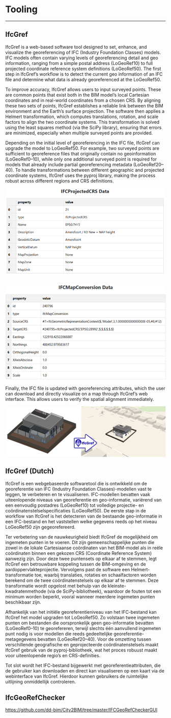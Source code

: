 # Tooling
--- 

## IfcGref
IfcGref is a web-based software tool designed to set, enhance, and visualize the georeferencing of IFC (Industry Foundation Classes) models. IFC models often contain varying levels of georeferencing detail and geo information, ranging from a simple postal address (LoGeoRef10) to full projected coordinate reference system definitions (LoGeoRef50). The first step in IfcGref’s workflow is to detect the current geo information of an IFC file and determine what data is already georeferenced at the LoGeoRef50.

To improve accuracy, IfcGref allows users to input surveyed points. These are common points that exist both in the BIM model’s local Cartesian coordinates and in real-world coordinates from a chosen CRS. By aligning these two sets of points, IfcGref establishes a reliable link between the BIM environment and the Earth’s surface projection. The software then applies a Helmert transformation, which computes translations, rotation, and scale factors to align the two coordinate systems. This transformation is solved using the least squares method (via the SciPy library), ensuring that errors are minimized, especially when multiple surveyed points are provided.

Depending on the initial level of georeferencing in the IFC file, IfcGref can upgrade the model to LoGeoRef50. For example, two surveyed points are sufficient to georeference files that originally contain no geoinformation (LoGeoRef0–10), while only one additional surveyed point is required for models that already include partial georeferencing metadata (LoGeoRef20–40). To handle transformations between different geographic and projected coordinate systems, IfcGref uses the pyproj library, making the process robust across different regions and CRS definitions.

![IfcProjectedCRS attributen en waarden](media/ifcProjCRS.png "IfcProjectedCRS attributen en waarde")

![IfcMapConversion attributen en waarden](media/IfcMapconversion_attributen.png "IfcMapConversion attributen en waarde")

Finally, the IFC file is updated with georeferencing attributes, which the user can download and directly visualize on a map through IfcGref’s web interface. This allows users to verify the spatial alignment immediately.


![IfcGref visualization](media/ifcGref00.jpg "IfcGref visualization")

## IfcGref (Dutch)
IfcGref is een webgebaseerde softwaretool die is ontwikkeld om de georeferentie van IFC (Industry Foundation Classes)-modellen vast te leggen, te verbeteren en te visualiseren. IFC-modellen bevatten vaak uiteenlopende niveaus van georeferentie en geo-informatie, variërend van een eenvoudig postadres (LoGeoRef10) tot volledige projectie- en coördinatenstelselspecificaties (LoGeoRef50). De eerste stap in de workflow van IfcGref is het detecteren van de bestaande geo-informatie in een IFC-bestand en het vaststellen welke gegevens reeds op het niveau LoGeoRef50 zijn gegeorefereerd.

Ter verbetering van de nauwkeurigheid biedt IfcGref de mogelijkheid om ingemeten punten in te voeren. Dit zijn gemeenschappelijke punten die zowel in de lokale Cartesiaanse coördinaten van het BIM-model als in reële coördinaten binnen een gekozen CRS (Coordinate Reference System) aanwezig zijn. Door deze twee puntensets op elkaar af te stemmen, legt IfcGref een betrouwbare koppeling tussen de BIM-omgeving en de aardoppervlakteprojectie. Vervolgens past de software een Helmert-transformatie toe, waarbij translaties, rotaties en schaalfactoren worden berekend om de twee coördinatenstelsels op elkaar af te stemmen. Deze transformatie wordt opgelost met behulp van de kleinste-kwadratenmethode (via de SciPy-bibliotheek), waardoor de fouten tot een minimum worden beperkt, vooral wanneer meerdere ingemeten punten beschikbaar zijn.

Afhankelijk van het initiële georeferentieniveau van het IFC-bestand kan IfcGref het model upgraden tot LoGeoRef50. Zo volstaan twee ingemeten punten om bestanden die oorspronkelijk geen geo-informatie bevatten (LoGeoRef0–10) te georefereren, terwijl slechts één aanvullend ingemeten punt nodig is voor modellen die reeds gedeeltelijke georeferentie-metagegevens bevatten (LoGeoRef20–40). Voor de omzetting tussen verschillende geografische en geprojecteerde coördinatenstelsels maakt IfcGref gebruik van de pyproj-bibliotheek, wat het proces robuust maakt voor uiteenlopende regio’s en CRS-definities.

Tot slot wordt het IFC-bestand bijgewerkt met georeferentieattributen, die de gebruiker kan downloaden en direct kan visualiseren op een kaart via de webinterface van IfcGref. Hierdoor kunnen gebruikers de ruimtelijke uitlijning onmiddellijk controleren.

## IfcGeoRefChecker

https://github.com/dd-bim/City2BIM/tree/master/IFCGeoRefCheckerGUI

